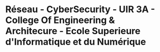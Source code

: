 # Réseau - CyberSecurity - UIR 3A - College Of Engineering & Architecure - Ecole Superieure d'Informatique et du Numérique

